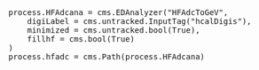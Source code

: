 
<pre>
process.HFAdcana = cms.EDAnalyzer("HFAdcToGeV",
    digiLabel = cms.untracked.InputTag("hcalDigis"),
    minimized = cms.untracked.bool(True),
    fillhf = cms.bool(True)
)
process.hfadc = cms.Path(process.HFAdcana)
</pre>
